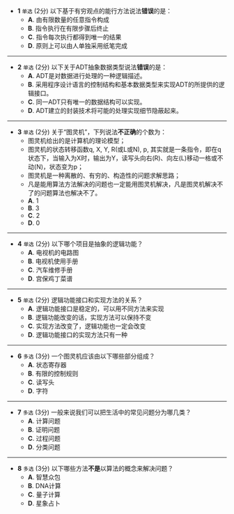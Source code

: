 - **1** `单选` (2分)‍ 以下基于有穷观点的能行方法说法**错误**的是：
  - **A**. 由有限数量的任意指令构成
  - **B**. 指令执行在有限步骤后终止
  - **C**. 指令每次执行都得到唯一的结果
  - **D**. 原则上可以由人单独采用纸笔完成
---
- **2** `单选` (2分)‍ 以下关于ADT抽象数据类型说法**错误**的是：
  - **A**. ADT是对数据进行处理的一种逻辑描述。
  - **B**. 采用程序设计语言的控制结构和基本数据类型来实现ADT的所提供的逻辑接口。
  - **C**. 同一ADT只有唯一的数据结构可以实现。
  - **D**. ADT建立的封装技术将可能的处理实现细节隐蔽起来。
---
- **3** `单选` (2分)‍ 关于“图灵机”，下列说法**不正确**的个数为：
  - 图灵机给出的是计算机的理论模型；
  - 图灵机的状态转移函数q, X, Y, R(或L或N), p, 其实就是一条指令，即在q状态下，当输入为X时，输出为Y，读写头向右(R)、向左(L)移动一格或不动(N)，状态变为p；
  - 图灵机是一种离散的、有穷的、构造性的问题求解思路；
  - 凡是能用算法方法解决的问题也一定能用图灵机解决，凡是图灵机解决不了的问题算法也解决不了。
  - **A**. 1
  - **B**. 3
  - **C**. 2
  - **D**. 0
---
- **4** `单选` (2分)‍ 以下哪个项目是抽象的逻辑功能？
  - **A**. 电视机的电路图
  - **B**. 电视机使用手册
  - **C**. 汽车维修手册
  - **D**. 宫保鸡丁菜谱
---
- **5** `单选` (2分)‍ 逻辑功能接口和实现方法的关系？
  - **A**. 逻辑功能接口是稳定的，可以用不同方法来实现
  - **B**. 逻辑功能改变的话，实现方法可以保持不变
  - **C**. 实现方法改变了，逻辑功能也一定会改变
  - **D**. 逻辑功能接口的实现方法只有一种
---
- **6** `多选` (3分)‍ 一个图灵机应该由以下哪些部分组成？
  - **A**. 状态寄存器
  - **B**. 有限的控制规则
  - **C**. 读写头
  - **D**. 字符
---
- **7** `多选` (3分)‍ 一般来说我们可以把生活中的常见问题分为哪几类？
  - **A**. 计算问题
  - **B**. 证明问题
  - **C**. 过程问题
  - **D**. 分类问题
---
- **8** `多选` (3分)‍ 以下哪些方法**不是**以算法的概念来解决问题？
  - **A**. 智慧众包
  - **B**. DNA计算
  - **C**. 量子计算
  - **D**. 星象占卜
